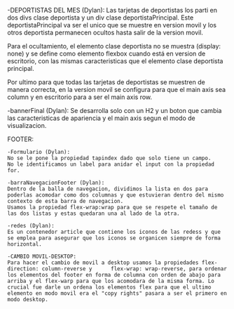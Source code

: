 -DEPORTISTAS DEL MES (Dylan): Las tarjetas de deportistas los parti en dos divs clase deportista y un div clase deportistaPrincipal. Este deportistaPrincipal va ser el unico que se muestre en version movil y los otros deportista permanecen ocultos hasta salir de la version movil.

Para el ocultamiento, el elemento clase deportista no se muestra (display: none) y se define como elemento flexbox cuando está en version de escritorio, con las mismas caracteristicas que el elemento clase deportista principal.

Por ultimo para que todas las tarjetas de deportistas se muestren de manera correcta, en la version movil se configura para que el main axis sea column y en escritorio para a ser el main axis row.

-bannerFinal (Dylan):
Se desarrolla solo con un H2 y un boton que cambia las caracteristicas de apariencia y el main axis segun el modo de visualizacion.

FOOTER:

    -Formulario (Dylan):
    No se le pone la propiedad tapindex dado que solo tiene un campo.
    No le identificamos un label para anidar el input con la propiedad for.

    -barraNavegacionFooter (Dylan):
    Dentro de la balla de navegacion, dividimos la lista en dos para poderlas acomodar como dos columnas y que estuvieran dentro del mismo contexto de esta barra de navegacion.
    Usamos la propiedad flex-wrap:wrap para que se respete el tamaño de las dos listas y estas quedaran una al lado de la otra.

    -redes (Dylan):
    Es un contenedor article que contiene los iconos de las redess y que se emplea para asegurar que los iconos se organicen siempre de forma horizontal.

    -CAMBIO MOVIL-DESKTOP:
    Para hacer el cambio de movil a desktop usamos la propiedades flex-direction: column-reverse y      flex-wrap: wrap-reverse, para ordenar los elementos del footer en forma de columna con orden de abajo para arriba y el flex-warp para que los acomodara de la misma forma. Lo crucial fue darle un ordena los elementos flex para que el ultimo elemento en modo movil era el "copy rights" pasara a ser el primero en modo desktop.